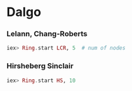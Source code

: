 # Dalgo

### Lelann, Chang-Roberts

```elixir
iex> Ring.start LCR, 5  # num of nodes
```

### Hirsheberg Sinclair

```elixir
iex> Ring.start HS, 10
```